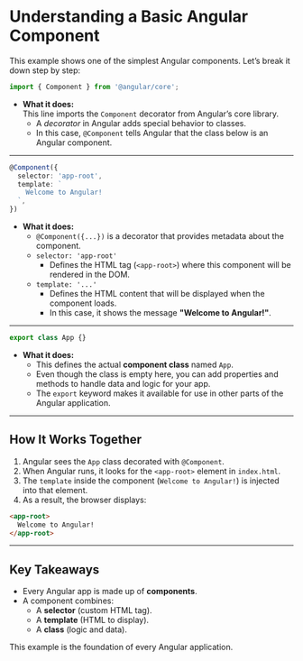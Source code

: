 # Understanding a Basic Angular Component

This example shows one of the simplest Angular components. Let’s break it down step by step:

```ts
import { Component } from '@angular/core';
```

- **What it does:**  
  This line imports the `Component` decorator from Angular’s core library.  
  - A *decorator* in Angular adds special behavior to classes.
  - In this case, `@Component` tells Angular that the class below is an Angular component.

---

```ts
@Component({
  selector: 'app-root',
  template: `
    Welcome to Angular!
  `,
})
```

- **What it does:**  
  - `@Component({...})` is a decorator that provides metadata about the component.  
  - `selector: 'app-root'`  
    - Defines the HTML tag (`<app-root>`) where this component will be rendered in the DOM.  
  - `template: '...'`  
    - Defines the HTML content that will be displayed when the component loads.  
    - In this case, it shows the message **"Welcome to Angular!"**.

---

```ts
export class App {}
```

- **What it does:**  
  - This defines the actual **component class** named `App`.  
  - Even though the class is empty here, you can add properties and methods to handle data and logic for your app.  
  - The `export` keyword makes it available for use in other parts of the Angular application.

---

## How It Works Together

1. Angular sees the `App` class decorated with `@Component`.
2. When Angular runs, it looks for the `<app-root>` element in `index.html`.
3. The `template` inside the component (`Welcome to Angular!`) is injected into that element.
4. As a result, the browser displays:

```html
<app-root>
  Welcome to Angular!
</app-root>
```

---

## Key Takeaways

- Every Angular app is made up of **components**.  
- A component combines:
  - A **selector** (custom HTML tag).  
  - A **template** (HTML to display).  
  - A **class** (logic and data).  

This example is the foundation of every Angular application.
